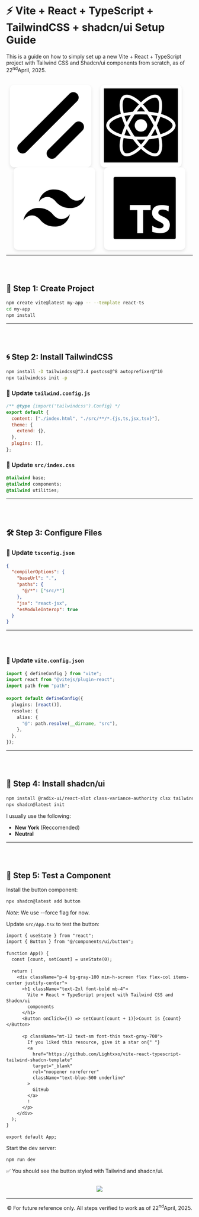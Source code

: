 # ⚡ Vite + React + TypeScript + TailwindCSS + shadcn/ui Setup Guide

This is a guide on how to simply set up a new Vite + React + TypeScript project with Tailwind CSS and Shadcn/ui components from scratch, as of 22<sup>nd</sup>April, 2025.<br><br>

<p align="center">
  <span style="display: inline-block; background: white; border-radius: 12px; padding: 10px; box-shadow: 0 4px 8px rgba(0,0,0,0.1); margin-right: 20px;">
    <img src="./media/ShadCn.png" width="200" />
  </span>
  <span style="display: inline-block; background: white; border-radius: 12px; padding: 10px; box-shadow: 0 4px 8px rgba(0,0,0,0.1); margin-right: 20px;">
    <img src="./media/React.png" width="200" />
  </span>
  <span style="display: inline-block; background: white; border-radius: 12px; padding: 10px; box-shadow: 0 4px 8px rgba(0,0,0,0.1); margin-right: 20px;">
    <img src="./media/Tailwind.png" width="200" />
  </span>
  <span style="display: inline-block; background: white; border-radius: 12px; padding: 10px; box-shadow: 0 4px 8px rgba(0,0,0,0.1);">
    <img src="./media/TS.png" width="200" />
  </span>
</p>


---

<br><br>

## 🧱 Step 1: Create Project

```bash
npm create vite@latest my-app -- --template react-ts
cd my-app
npm install
```

---

<br><br>

## 🌀 Step 2: Install TailwindCSS

```bash
npm install -D tailwindcss@^3.4 postcss@^8 autoprefixer@^10
npx tailwindcss init -p
```

### 🧾 Update `tailwind.config.js`

```js
/** @type {import('tailwindcss').Config} */
export default {
  content: ["./index.html", "./src/**/*.{js,ts,jsx,tsx}"],
  theme: {
    extend: {},
  },
  plugins: [],
};
```

### 🧵 Update `src/index.css`

```css
@tailwind base;
@tailwind components;
@tailwind utilities;
```

---

<br><br>

## 🛠️ Step 3: Configure Files

### 🔧 Update `tsconfig.json`

```json
{
  "compilerOptions": {
    "baseUrl": ".",
    "paths": {
      "@/*": ["src/*"]
    },
    "jsx": "react-jsx",
    "esModuleInterop": true
  }
}
```

---

<br><br>

### 🔧 Update `vite.config.json`

```ts
import { defineConfig } from "vite";
import react from "@vitejs/plugin-react";
import path from "path";

export default defineConfig({
  plugins: [react()],
  resolve: {
    alias: {
      "@": path.resolve(__dirname, "src"),
    },
  },
});
```

---

<br><br>

## 🧩 Step 4: Install shadcn/ui

```bash
npm install @radix-ui/react-slot class-variance-authority clsx tailwind-variants
npx shadcn@latest init
```

I usually use the following:

- **New York** (Reccomended)
- **Neutral**

---

<br><br>

## 🔘 Step 5: Test a Component

Install the button component:

```bash
npx shadcn@latest add button
```

_Note_: We use --force flag for now.

Update `src/App.tsx` to test the button:

```tsx
import { useState } from "react";
import { Button } from "@/components/ui/button";

function App() {
  const [count, setCount] = useState(0);

  return (
    <div className="p-4 bg-gray-100 min-h-screen flex flex-col items-center justify-center">
      <h1 className="text-2xl font-bold mb-4">
        Vite + React + TypeScript project with Tailwind CSS and Shadcn/ui
        components
      </h1>
      <Button onClick={() => setCount(count + 1)}>Count is {count}</Button>

      <p className="mt-12 text-sm font-thin text-gray-700">
        If you liked this resource, give it a star on{" "}
        <a
          href="https://github.com/Lightxxo/vite-react-typescript-tailwind-shadcn-template"
          target="_blank"
          rel="noopener noreferrer"
          className="text-blue-500 underline"
        >
          GitHub
        </a>
        !
      </p>
    </div>
  );
}

export default App;
```

Start the dev server:

```bash
npm run dev
```

✅ You should see the button styled with Tailwind and shadcn/ui.
<br><br>

<p align="center">
  <img src="https://media0.giphy.com/media/v1.Y2lkPTc5MGI3NjExNWpnaXNudnMxNDZqajNrb3AwZWpmYmdiMWgyZmMxYXJvMzk4NWRrMiZlcD12MV9pbnRlcm5hbF9naWZfYnlfaWQmY3Q9Zw/dnCNI8LEf7K4otcMqS/giphy.gif" />
</p>

---

<p align="center">
©️ For future reference only. All steps verified to work as of 22<sup>nd</sup>April, 2025.
</p>
